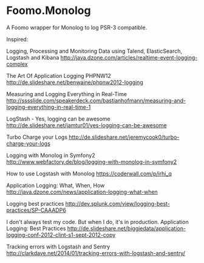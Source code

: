 Foomo.Monolog
===================

A Foomo wrapper for Monolog to log PSR-3 compatible.


Inspired:

Logging, Processing and Monitoring Data using Talend, ElasticSearch, Logstash and Kibana
http://java.dzone.com/articles/realtime-event-logging-complex

The Art Of Application Logging PHPNW12
http://de.slideshare.net/benwaine/phpnw2012-logging

Measuring and Logging Everything in Real-Time
http://sssslide.com/speakerdeck.com/bastianhofmann/measuring-and-logging-everything-in-real-time-1

LogStash - Yes, logging can be awesome
http://de.slideshare.net/jamtur01/yes-logging-can-be-awesome

Turbo Charge your Logs
http://de.slideshare.net/jeremycook0/turbo-charge-your-logs

Logging with Monolog in Symfony2
http://www.webfactory.de/blog/logging-with-monolog-in-symfony2

How to use Logstash with Monolog
https://coderwall.com/p/irhi_q

Application Logging: What, When, How
http://java.dzone.com/news/application-logging-what-when

Logging best practices
http://dev.splunk.com/view/logging-best-practices/SP-CAAADP6

I don't always test my code. But when I do, it's in production.
Application Logging: Best Practices
http://de.slideshare.net/biggiedata/application-logging-conf-2012-clint-s1-sept-2012-copy

Tracking errors with Logstash and Sentry
http://clarkdave.net/2014/01/tracking-errors-with-logstash-and-sentry/